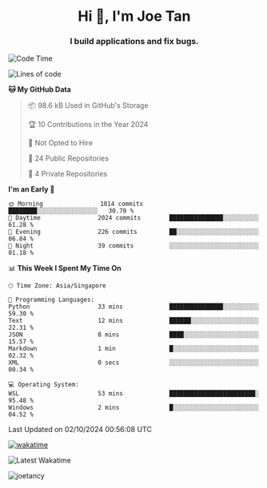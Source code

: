 <h1 align="center">Hi 👋, I'm Joe Tan</h1>
<h3 align="center">I build applications and fix bugs.</h3>

<!--START_SECTION:waka-->
![Code Time](http://img.shields.io/badge/Code%20Time-1%2C432%20hrs%2019%20mins-blue)

![Lines of code](https://img.shields.io/badge/From%20Hello%20World%20I%27ve%20Written-46.5%20million%20lines%20of%20code-blue)

**🐱 My GitHub Data** 

> 📦 98.6 kB Used in GitHub's Storage 
 > 
> 🏆 10 Contributions in the Year 2024
 > 
> 🚫 Not Opted to Hire
 > 
> 📜 24 Public Repositories 
 > 
> 🔑 4 Private Repositories 
 > 
**I'm an Early 🐤** 

```text
🌞 Morning                1014 commits        ████████░░░░░░░░░░░░░░░░░   30.70 % 
🌆 Daytime                2024 commits        ███████████████░░░░░░░░░░   61.28 % 
🌃 Evening                226 commits         ██░░░░░░░░░░░░░░░░░░░░░░░   06.84 % 
🌙 Night                  39 commits          ░░░░░░░░░░░░░░░░░░░░░░░░░   01.18 % 
```


📊 **This Week I Spent My Time On** 

```text
🕑︎ Time Zone: Asia/Singapore

💬 Programming Languages: 
Python                   33 mins             ███████████████░░░░░░░░░░   59.30 % 
Text                     12 mins             ██████░░░░░░░░░░░░░░░░░░░   22.31 % 
JSON                     8 mins              ████░░░░░░░░░░░░░░░░░░░░░   15.57 % 
Markdown                 1 min               █░░░░░░░░░░░░░░░░░░░░░░░░   02.32 % 
XML                      0 secs              ░░░░░░░░░░░░░░░░░░░░░░░░░   00.34 % 

💻 Operating System: 
WSL                      53 mins             ████████████████████████░   95.48 % 
Windows                  2 mins              █░░░░░░░░░░░░░░░░░░░░░░░░   04.52 % 
```


 Last Updated on 02/10/2024 00:56:08 UTC
<!--END_SECTION:waka-->
[![wakatime](https://wakatime.com/badge/user/e0e3a0f0-6d69-4241-946d-0baaf7b91278.svg)](https://wakatime.com/@e0e3a0f0-6d69-4241-946d-0baaf7b91278)

![Latest Wakatime](https://github.com/joetancy/joetancy/workflows/Latest%20Wakatime/badge.svg)

<p align="left"> <img src="https://komarev.com/ghpvc/?username=joetancy" alt="joetancy" /> </p>

